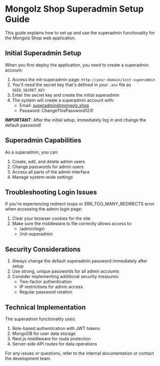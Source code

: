 # Mongolz Shop Superadmin Setup Guide

This guide explains how to set up and use the superadmin functionality for the Mongolz Shop web application.

## Initial Superadmin Setup

When you first deploy the application, you need to create a superadmin account:

1. Access the init-superadmin page: `http://your-domain/init-superadmin`
2. You'll need the secret key that's defined in your `.env` file as `SEED_SECRET_KEY`
3. Enter the secret key and create the initial superadmin
4. The system will create a superadmin account with:
   - Email: superadmin@mongolz.shop
   - Password: ChangeThisPassword123!

**IMPORTANT**: After the initial setup, immediately log in and change the default password!

## Superadmin Capabilities

As a superadmin, you can:

1. Create, edit, and delete admin users
2. Change passwords for admin users
3. Access all parts of the admin interface
4. Manage system-wide settings

## Troubleshooting Login Issues

If you're experiencing redirect loops or ERR_TOO_MANY_REDIRECTS error when accessing the admin login page:

1. Clear your browser cookies for the site
2. Make sure the middleware.ts file correctly allows access to:
   - /admin/login
   - /init-superadmin

## Security Considerations

1. Always change the default superadmin password immediately after setup
2. Use strong, unique passwords for all admin accounts
3. Consider implementing additional security measures:
   - Two-factor authentication
   - IP restrictions for admin access
   - Regular password rotation

## Technical Implementation

The superadmin functionality uses:

1. Role-based authentication with JWT tokens
2. MongoDB for user data storage
3. Next.js middleware for route protection
4. Server-side API routes for data operations

For any issues or questions, refer to the internal documentation or contact the development team.
